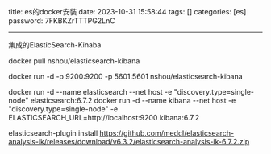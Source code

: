 title: es的docker安装 
date: 2023-10-31 15:58:44 
tags: []
categories: [es]
password: 7FKBKZrTTTPG2LnC

---
 <!--more-->

集成的ElasticSearch-Kinaba

docker pull nshou/elasticsearch-kibana

docker run -d -p 9200:9200 -p 5601:5601 nshou/elasticsearch-kibana


docker run -d --name elasticsearch --net host -e "discovery.type=single-node" elasticsearch:6.7.2
docker run -d --name kibana --net host -e "discovery.type=single-node"  -e ELASTICSEARCH_URL=http://localhost:9200  kibana:6.7.2


elasticsearch-plugin install https://github.com/medcl/elasticsearch-analysis-ik/releases/download/v6.3.2/elasticsearch-analysis-ik-6.7.2.zip
